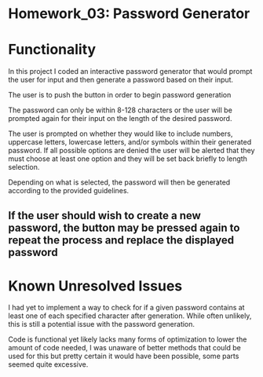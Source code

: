 # Homework_03: Password Generator
# Functionality
In this project I coded an interactive password generator that would prompt the user for input and then generate a password based on their input.

The user is to push the button in order to begin password generation

The password can only be within 8-128 characters or the user will be prompted again for their input on the length of the desired password.

The user is prompted on whether they would like to include numbers, uppercase letters, lowercase letters, and/or symbols within their generated password. If all possible options are denied the user will be alerted that they must choose at least one option and they will be set back briefly to length selection.

Depending on what is selected, the password will then be generated according to the provided guidelines.

If the user should wish to create a new password, the button may be pressed again to repeat the process and replace the displayed password
------------------------------------------------------------------------
# Known Unresolved Issues
I had yet to implement a way to check for if a given password contains at least one of each specified character after generation. While often unlikely, this is still a potential issue with the password generation.

Code is functional yet likely lacks many forms of optimization to lower the amount of code needed, I was unaware of better methods that could be used for this but pretty certain it would have been possible, some parts seemed quite excessive.